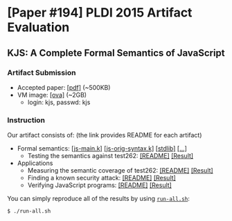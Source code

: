 # [Paper #194] PLDI 2015 Artifact Evaluation

## KJS: A Complete Formal Semantics of JavaScript

### Artifact Submission

 * Accepted paper: [[pdf]]() (~500KB)
 * VM image: [[ova]]() (~2GB)
   * login: kjs, passwd: kjs

### Instruction

Our artifact consists of: (the link provides README for each artifact)
 * Formal semantics: [[js-main.k]](js-main.k) [[js-orig-syntax.k]](js-orig-syntax.k) [[stdlib]](stdlib) [[...]](README.md#directory-structure)
   * Testing the semantics against test262: [[README]](README.md#5-run-ecmascript-conformance-test-suitetest262) [[Result]](test262.out)
 * Applications
   * Measuring the semantic coverage of test262: [[README]](test262-coverage/README.md) [[Result]](test262-coverage/test262-coverage.out)
   * Finding a known security attack: [[README]](security-attack/README.md) [[Result]](security-attack/security-attack.out)
   * Verifying JavaScript programs: [[README]](verification/README.md) [[Result]](verification/verification.out)

You can simply reproduce all of the results by using [`run-all.sh`](run-all.sh):
```
$ ./run-all.sh
```
